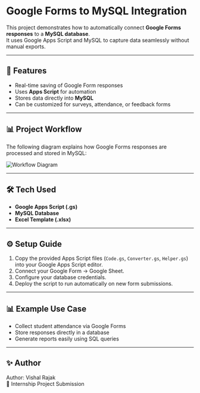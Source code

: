 # Google Forms to MySQL Integration

This project demonstrates how to automatically connect **Google Forms responses** to a **MySQL database**.  
It uses Google Apps Script and MySQL to capture data seamlessly without manual exports.

---

## 🚀 Features
- Real-time saving of Google Form responses  
- Uses **Apps Script** for automation  
- Stores data directly into **MySQL**  
- Can be customized for surveys, attendance, or feedback forms  

---

## 📊 Project Workflow

The following diagram explains how Google Forms responses are processed and stored in MySQL:

![Workflow Diagram](./yourfilename.png)

---

## 🛠️ Tech Used
- **Google Apps Script (.gs)**  
- **MySQL Database**  
- **Excel Template (.xlsx)**  

---

## ⚙️ Setup Guide
1. Copy the provided Apps Script files (`Code.gs`, `Converter.gs`, `Helper.gs`) into your Google Apps Script editor.  
2. Connect your Google Form → Google Sheet.  
3. Configure your database credentials.  
4. Deploy the script to run automatically on new form submissions.  

---

## 📊 Example Use Case
- Collect student attendance via Google Forms  
- Store responses directly in a database  
- Generate reports easily using SQL queries

---

## ✨ Author
Author: Vishal Rajak  
📌 Internship Project Submission
